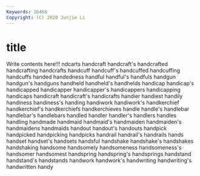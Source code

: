 ```yaml
---
Keywords: 16468
Copyright: (C) 2020 Junjie Li
---
```


# title

Write contents here!!!
ndcarts 
handcraft 
handcraft's 
handcrafted
handcrafting 
handcrafts 
handcuff 
handcuff's 
handcuffed 
handcuffing 
handcuffs 
handed 
handedness 
handful
handful's 
handfuls 
handgun 
handgun's 
handguns 
handheld 
handheld's 
handhelds 
handicap 
handicap's
handicapped 
handicapper 
handicapper's 
handicappers 
handicapping 
handicaps 
handicraft 
handicraft's 
handicrafts 
handier
handiest 
handily 
handiness 
handiness's 
handing 
handiwork 
handiwork's 
handkerchief 
handkerchief's 
handkerchiefs
handkerchieves 
handle 
handle's 
handlebar 
handlebar's 
handlebars 
handled 
handler 
handler's 
handlers
handles 
handling 
handmade 
handmaid 
handmaid's 
handmaiden 
handmaiden's 
handmaidens 
handmaids 
handout
handout's 
handouts 
handpick 
handpicked 
handpicking 
handpicks 
handrail 
handrail's 
handrails 
hands
handset 
handset's 
handsets 
handsful 
handshake 
handshake's 
handshakes 
handshaking 
handsome 
handsomely
handsomeness 
handsomeness's 
handsomer 
handsomest 
handspring 
handspring's 
handsprings 
handstand 
handstand's 
handstands
handwork 
handwork's 
handwriting 
handwriting's 
handwritten 
handy 

